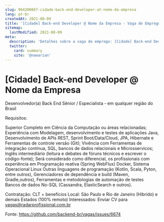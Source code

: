 ```yaml
---
slug: 964200667-cidade-back-end-developer-at-nome-da-empresa
lang: pt-br
createdAt: 2021-08-09
title: '[Cidade] Back-end Developer @ Nome da Empresa - Vaga de Emprego'
sitemap:
  lastModified: 2021-08-09
meta:
  description: 'Detalhes sobre a vaga de emprego: [Cidade] Back-end Developer @ Nome da Empresa'
  twitter:
    card: summary
    site: '@nawarian'
---
```


# [Cidade] Back-end Developer @ Nome da Empresa

Desenvolvedor(a) Back End Sênior / Especialista - em qualquer região do Brasil

Requisitos:  

Superior Completo em Ciência da Computação ou áreas relacionadas;
Experiência com Modelagem, desenvolvimento e testes de aplicações Java, Desenvolvimento de APIs REST, Sprint Boot/Data/Cloud, JPA, Hibernate e Ferramentas de controle versão (Git);
Vivência com Ferramentas de integração contínua, SQL, bancos de dados relacionais e Microsservicos;
Inglês intermediário (leitura e debates de fóruns técnicos e escrever o código-fonte);
Será considerado como diferencial, os profissionais com experiência em Programação reativa (Spring WebFlux) Docker, Sistema Operacional Linux Outras linguagens de programação (Kotlin, Scala, Pyton, entre outros), Gerenciadores de dependência e build (Maven, Gradle,outros), Ferramentas e metodologias de automação de testes Bancos de dados No-SQL (Cassandra, ElasticSearch e outros).

Contratação: CLT + benefícios 
Local: São Paulo e Rio de Janeiro (Híbrido) e demais Estados (100% remoto)
Interessados: Enviar CV para vagas@radarprofissional.com.br 




Fonte: https://github.com/backend-br/vagas/issues/6674